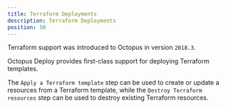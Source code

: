 ```yaml
---
title: Terraform Deployments
description: Terraform Deployments
position: 50
---
```


Terraform support was introduced to Octopus in version `2018.3`.

Octopus Deploy provides first-class support for deploying Terraform templates.

The `Apply a Terraform template` step can be used to create or update a resources from a Terraform template, while the `Destroy Terraform resources` step can be used to destroy existing Terraform resources.
